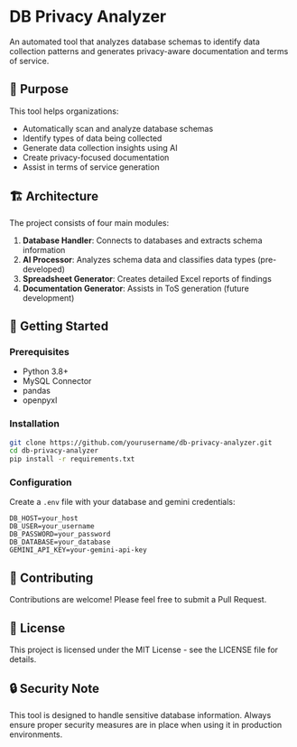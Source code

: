 # DB Privacy Analyzer

An automated tool that analyzes database schemas to identify data collection patterns and generates privacy-aware documentation and terms of service.

## 🎯 Purpose

This tool helps organizations:
- Automatically scan and analyze database schemas
- Identify types of data being collected
- Generate data collection insights using AI
- Create privacy-focused documentation
- Assist in terms of service generation

## 🏗️ Architecture

The project consists of four main modules:
1. **Database Handler**: Connects to databases and extracts schema information
2. **AI Processor**: Analyzes schema data and classifies data types (pre-developed)
3. **Spreadsheet Generator**: Creates detailed Excel reports of findings
4. **Documentation Generator**: Assists in ToS generation (future development)

## 🚀 Getting Started

### Prerequisites
- Python 3.8+
- MySQL Connector
- pandas
- openpyxl

### Installation
```bash
git clone https://github.com/yourusername/db-privacy-analyzer.git
cd db-privacy-analyzer
pip install -r requirements.txt
```

### Configuration
Create a `.env` file with your database and gemini credentials:
```env
DB_HOST=your_host
DB_USER=your_username
DB_PASSWORD=your_password
DB_DATABASE=your_database
GEMINI_API_KEY=your-gemini-api-key
```

## 🤝 Contributing

Contributions are welcome! Please feel free to submit a Pull Request.

## 📜 License

This project is licensed under the MIT License - see the LICENSE file for details.

## 🔒 Security Note

This tool is designed to handle sensitive database information. Always ensure proper security measures are in place when using it in production environments.